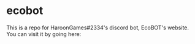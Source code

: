 # ecobot
This is a repo for HaroonGames#2334's discord bot, EcoBOT's website. You can visit it by going here:
